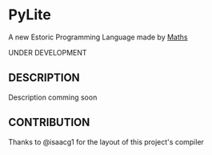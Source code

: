 # PyLite
A new Estoric Programming Language made by [Maths](https://codegolf.stackexchange.com/users/96037/math)

UNDER DEVELOPMENT

## DESCRIPTION
Description comming soon

## CONTRIBUTION
Thanks to @isaacg1 for the layout of this project's compiler